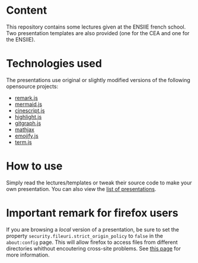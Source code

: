 # Content

This repository contains some lectures given at the ENSIIE french school.
Two presentation templates are also provided (one for the CEA and one for the ENSIIE).

# Technologies used

The presentations use original or slightly modified versions of the following opensource projects:

* [remark.js](https://remarkjs.com)
* [mermaid.js](https://mermaidjs.github.io)
* [cinescript.js](https://github.com/arnehilmann/cinescript)
* [highlight.js](https://highlightjs.org)
* [gitgraph.js](http://gitgraphjs.com)
* [mathjax](https://mathjax.org)
* [emojify.js](https://github.com/emojione/emojify.js)
* [term.js](https://github.com/chjj/term.js)

# How to use

Simply read the lectures/templates or tweak their source code to make your own presentation.
You can also view the [list of presentations](toc/index.html).

# Important remark for firefox users

If you are browsing a *local* version of a presentation, be sure to set the property
`security.fileuri.strict_origin_policy` to `false` in the `about:config` page. This will allow
firefox to access files from different directories whithout encoutering cross-site problems.
See [this page](https://developer.mozilla.org/en-US/docs/Same-origin_policy_for_file:_URIs)
for more information.




